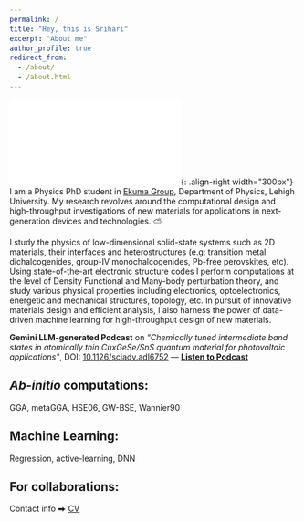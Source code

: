 ```yaml
---
permalink: /
title: "Hey, this is Srihari"
excerpt: "About me"
author_profile: true
redirect_from: 
  - /about/
  - /about.html
---
```


![A nice poster encompassing some of my recent works](/images/POSTER_IFMD.pdf){: .align-right width="300px"}
I am a Physics PhD student in [Ekuma Group](https://cekumagroup.cas.lehigh.edu), Department of Physics, Lehigh University. My research revolves around the computational design and high-throughput investigations of new materials for applications in next-generation devices and technologies. ⛅

I study the physics of low-dimensional solid-state systems such as 2D materials, their interfaces and heterostructures (e.g: transition metal dichalcogenides, group-IV monochalcogenides, Pb-free perovskites, etc). Using state-of-the-art electronic structure codes I perform computations at the level of Density Functional and Many-body perturbation theory, and study various physical properties including electronics, optoelectronics, energetic and mechanical structures, topology, etc. In pursuit of innovative materials design and efficient analysis, I also harness the power of data-driven machine learning for high-throughput design of new materials. 

**Gemini LLM-generated Podcast** on *"Chemically tuned intermediate band states in atomically thin CuxGeSe/SnS quantum material for photovoltaic applications"*, DOI: [10.1126/sciadv.adl6752](https://doi.org/10.1126/sciadv.adl6752) — [**Listen to Podcast**](/files/ScienceAdvances_10_2024.mp4)

## _Ab-initio_ computations: 
GGA, metaGGA, HSE06, GW-BSE, Wannier90

## Machine Learning: 
Regression, active-learning, DNN

## For collaborations: 
Contact info ⮕ [CV](/files/Srihari_CV2.pdf)

